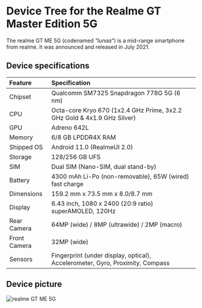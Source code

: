# Device Tree for the Realme GT Master Edition 5G

The realme GT ME 5G (codenamed _"lunaa"_) is a mid-range smartphone from realme. It was announced and released in July 2021.

## Device specifications

| Feature               | Specification                                                                 |
| :---------------------| :-----------------------------------------------------------------------------|
| Chipset               | Qualcomm SM7325 Snapdragon 778G 5G (6 nm)                                     |
| CPU                   | Octa-core Kryo 670 (1x2.4 GHz Prime, 3x2.2 GHz Gold & 4x1.9 GHz Silver)       |
| GPU                   | Adreno 642L                                                                   |
| Memory                | 6/8 GB LPDDR4X RAM                                                            |
| Shipped OS            | Android 11.0 (RealmeUI 2.0)                                                   |
| Storage               | 128/256 GB UFS                                                                |
| SIM                   | Dual SIM (Nano-SIM, dual stand-by)                                            |
| Battery               | 4300 mAh Li-Po (non-removable), 65W (wired) fast charge                       |
| Dimensions            | 159.2 mm x 73.5 mm x 8.0/8.7 mm                                               |
| Display               | 6.43 inch, 1080 x 2400 (20:9 ratio) superAMOLED, 120Hz                        |
| Rear Camera           | 64MP (wide) / 8MP (ultrawide) / 2MP (macro)                                   |
| Front Camera          | 32MP (wide)                                                                   |
| Sensors               | Fingerprint (under display, optical), Accelerometer, Gyro, Proximity, Compass |

## Device picture

![realme GT ME 5G](https://www.knowyourmobile.com/wp-content/uploads/2021/09/RealMe-GT-Master-Edition-Review-4-1024x699.webp)